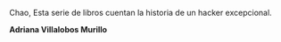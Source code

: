 Chao, Esta serie de libros cuentan la historia de un hacker excepcional.

**Adriana Villalobos Murillo**
